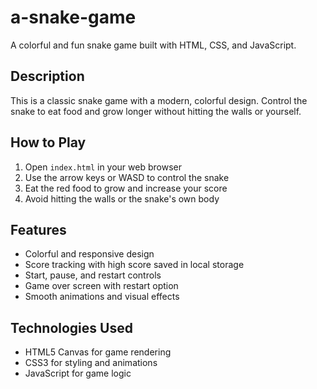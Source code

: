 # a-snake-game
A colorful and fun snake game built with HTML, CSS, and JavaScript.

## Description
This is a classic snake game with a modern, colorful design. Control the snake to eat food and grow longer without hitting the walls or yourself.

## How to Play
1. Open `index.html` in your web browser
2. Use the arrow keys or WASD to control the snake
3. Eat the red food to grow and increase your score
4. Avoid hitting the walls or the snake's own body

## Features
- Colorful and responsive design
- Score tracking with high score saved in local storage
- Start, pause, and restart controls
- Game over screen with restart option
- Smooth animations and visual effects

## Technologies Used
- HTML5 Canvas for game rendering
- CSS3 for styling and animations
- JavaScript for game logic
